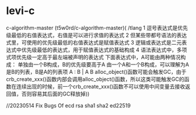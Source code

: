 # levi-c
c-algorithm-master (t5w0rd/c-algorithm-master)( /tlang 1 逗号表达式是优先级最低的右值表达式，右值是可以进行求值的表达式  2 但某些带都号语法的表达式里，可使用的优先级最低的右值表达式是赋值表达式  3 逻辑或表达式是二元表达式中优先级最低的表达式，用于赋值表达式的基础构成  4 语法表达式中，多项式项优先级一定高于最左端被声明的表达式  下面表达式中，A可能由两种情况构成：  单独由一个B构成，B的优先级要高于A  由一个A和一个B构成，可以理解为A是B的列表，B是A的列表项  A : B | A B alloc_object()函数可能会触发GC，由于crb_create_xxx()函数内部会调用alloc_object()函数，所以这类可能触发GC的函数在连续出现的时候，前一个crb_create_xxx()函数不可以使用中间变量去接收返回值，否则容易其后面的GC释放掉))


//20230514 Fix Bugs Of ecd rsa sha1 sha2  ed22519